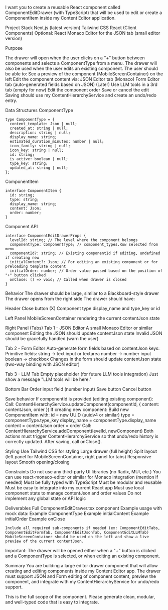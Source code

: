 I want you to create a reusable React component called ComponentEditDrawer (with TypeScript) that will be used to edit or create a ComponentItem inside my Content Editor application.

Project Stack
    Next.js (latest version)
    Tailwind CSS
    React (Client Components)
    Optional: React Monaco Editor for the JSON tab (small editor version)

Purpose

The drawer will open when the user clicks on a "+" button between components and selects a ComponentType from a menu.
The drawer will also be used when the user edits an existing component.
The user should be able to:
    See a preview of the component (MobileScreenContainer) on the left
    Edit the component content via:
        JSON Editor tab (Monaco)
        Form Editor tab (auto-generated fields based on JSON)
    (Later) Use LLM tools in a 3rd tab (empty for now)
    Edit the component order
    Save or cancel the edit
    Saving should use my ContentHierarchyService and create an undo/redo entry.

Data Structures
ComponentType
```
type ComponentType = {
  content_template: Json | null;
  created_at: string | null;
  description: string | null;
  display_name: string;
  estimated_duration_minutes: number | null;
  icon_family: string | null;
  icon_key: string | null;
  id: string;
  is_active: boolean | null;
  type_key: string;
  updated_at: string | null;
};
```

ComponentItem
```
interface ComponentItem {
  id: string;
  type: string;
  display_name: string;
  content: Json;
  order: number;
}
```

Component API
```
interface ComponentEditDrawerProps {
  levelId: string; // The level where the component belongs
  componentType: ComponentType; // component_types.Row selected from menu
  componentId?: string; // Existing componentId if editing, undefined if creating new
  initialContent?: Json; // For editing an existing component or for preloading template content
  initialOrder: number; // Order value passed based on the position of "+" button clicked
  onClose: () => void; // Called when drawer is closed
}
```

Behavior
    The drawer should be large, similar to a Blackboard-style drawer
    The drawer opens from the right side
    The drawer should have:

Header
    Close button (X)
    Component type display_name and type_key or id

Left Panel
    MobileScreenContainer rendering the current contentJson state

Right Panel (Tabs)
Tab 1 - JSON Editor
    A small Monaco Editor or similar component
    Editing the JSON should update contentJson state
    Invalid JSON should be gracefully handled (warn the user)

Tab 2 - Form Editor
    Auto-generate form fields based on contentJson keys:
        Primitive fields:
            string → text input or textarea
            number → number input
            boolean → checkbox
        Changes in the form should update contentJson state (two-way binding with JSON editor)

Tab 3 - LLM Tab
    Empty placeholder (for future LLM tools integration)
    Just show a message "LLM tools will be here."

Bottom Bar
    Order input field (number input)
    Save button
    Cancel button

Save behavior
    If componentId is provided (editing existing component):
        Call: ContentHierarchyService.updateComponent(componentId, { content: contentJson, order })
    If creating new component:
        Build new ComponentItem with:
            id = new UUID (uuidv4 or similar)
            type = componentType.type_key
            display_name = componentType.display_name
            content = contentJson
            order = order
        Call: ContentHierarchyService.addComponent(levelId, newComponent)
    Both actions must trigger ContentHierarchyService so that undo/redo history is correctly updated.
    After saving, call onClose().

Styling
    Use Tailwind CSS for styling
    Large drawer (full height)
    Split layout (left panel for MobileScreenContainer, right panel for tabs)
    Responsive layout
    Smooth opening/closing

Constraints
    Do not use any third-party UI libraries (no Radix, MUI, etc.)
    You can use react-monaco-editor or similar for Monaco integration (mention if needed)
    Must be fully typed with TypeScript
    Must be modular and reusable
    Must be easy to integrate into my current React app
    Must use local component state to manage contentJson and order values
    Do not implement any global state or API logic

Deliverables
    Full ComponentEditDrawer.tsx component
    Example usage with mock data:
        Example ComponentType
        Example initialContent
        Example initialOrder
        Example onClose

    Include all required sub-components if needed (ex: ComponentEditTabs, ComponentEditFormTab, ComponentEditJsonTab, ComponentEditLLMTab)
    MobileScreenContainer should be used on the left and show a live preview of the current contentJson.

Important: The drawer will be opened either when a "+" button is clicked and a ComponentType is selected, or when editing an existing component.

Summary
You are building a large editor drawer component that will allow creating and editing components inside my Content Editor app.
The drawer must support JSON and Form editing of component content, preview the component, and integrate with my ContentHierarchyService for undo/redo support.

This is the full scope of the component.
Please generate clean, modular, and well-typed code that is easy to integrate.